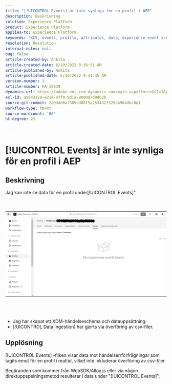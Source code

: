 ```yaml
---
title: "[!UICONTROL Events] är inte synliga för en profil i AEP"
description: Beskrivning
solution: Experience Platform
product: Experience Platform
applies-to: Experience Platform
keywords: 'KCS, events, profile, attributes, data, experience event schema, '
resolution: Resolution
internal-notes: null
bug: false
article-created-by: Ankita .
article-created-date: 6/10/2022 8:36:51 AM
article-published-by: Ankita .
article-published-date: 6/10/2022 9:41:45 AM
version-number: 1
article-number: KA-19839
dynamics-url: https://adobe-ent.crm.dynamics.com/main.aspx?forceUCI=1&pagetype=entityrecord&etn=knowledgearticle&id=77c6ee72-98e8-ec11-bb3c-000d3a3b168b
exl-id: a9843328-e21e-47f8-9d1a-9000d7d9d62b
source-git-commit: 2a93dd0a7389ed08f5a253432f529bb904dbc0e1
workflow-type: tm+mt
source-wordcount: '86'
ht-degree: 2%

---
```


# [!UICONTROL Events] är inte synliga för en profil i AEP

## Beskrivning

Jag kan inte se data för en profil under[!UICONTROL Events]&quot;.<br><br> <br><br>![](assets/___06fe68f7-99e8-ec11-bb3c-000d3a3b168b___.png)<br><br> <br><br>
- Jag har skapat ett XDM-händelseschema och datauppsättning.
- [!UICONTROL Data ingestion] har gjorts via överföring av csv-filer.



## Upplösning


[!UICONTROL Events] -fliken visar data mot händelser/förfrågningar som tagits emot för en profil i realtid, vilket inte inkluderar överföring av csv-filer.

Begäranden som kommer från WebSDK/Alloy.js eller via någon direktuppspelningsmetod resulterar i data under &quot;[!UICONTROL Events]&quot;.
